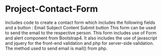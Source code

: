 # Project-Contact-Form

Includes code to create a contact form which includes the following fields and a button :
Email
Subject
Content
Submit button
This form can be used to send the email to the respective person. This form includes use of Form and alert component from Bootstrap4.
It also includes the use of javascript and jquery for the front-end validation and php for server-side validation.
The method used to send email is mail() from php.
